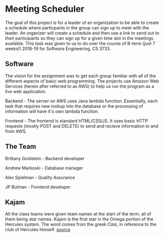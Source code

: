 # Meeting Scheduler
The goal of this project is for a leader of an organization to be able to create a schedule where particpants in the group can sign up to meet with the leader. An organizer will create a schedule and then use a link to send out to their participants so they can sign up for a given time slot in the meetings available. This task was given to us to do over the course of B-term (just 7 weeks!) 2018-19 for Software Engineering, CS 3733.
## Software
The vision for the assignment was to get each group familiar with all of the different aspects of basic web programming. The projects use Amazon Web Services (herein after referred to as AWS) to help us run the program as a live web application.

Backend - The server on AWS uses Java lambda function. Essentially, each task that requires new lookup into the database or the processing of information will have it's own lambda function.

Frontend - The frontend is standard HTML/CSS/JS. It uses basic HTTP requests (mostly POST and DELETE) to send and recieve information to and from AWS.
## The Team
Brittany Goldstein - Backend developer

Andrew Markoski - Database manager

Alex Spielman - Quality Assurance 

JP Bulman - Frontend developer
## Kajam
All the class teams were given team names at the start of the term, all of them being star names. Kajam is the first star in the Omega portion of the Hercules system. The word comes from the greek
*Caia*, in reference to the club of Hercules himself. [source](http://www.constellationsofwords.com/stars/Kajam.html)
